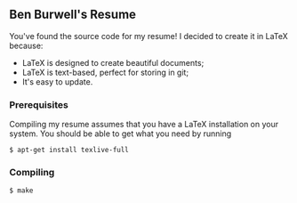 Ben Burwell's Resume
--------------------

You've found the source code for my resume! I decided to create it in LaTeX because:

* LaTeX is designed to create beautiful documents;
* LaTeX is text-based, perfect for storing in git;
* It's easy to update.

### Prerequisites

Compiling my resume assumes that you have a LaTeX installation on your system. You should be able to get what you need by running

    $ apt-get install texlive-full

### Compiling

    $ make
